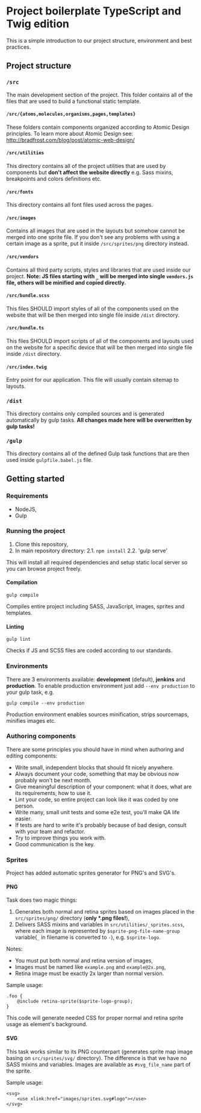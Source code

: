 # Project boilerplate TypeScript and Twig edition
This is a simple introduction to our project structure, environment and best practices.
## Project structure

### `/src`
The main development section of the project. This folder contains all of the files that are used to build a functional static template.

#### `/src/{atoms,molecules,organisms,pages,templates}`
These folders contain components organized according to Atomic Design principles. To learn more about Atomic Design see: http://bradfrost.com/blog/post/atomic-web-design/

#### `/src/utilities`
This directory contains all of the project utilities that are used by components but **don't affect the website directly** e.g. Sass mixins, breakpoints and colors definitions etc.

#### `/src/fonts`
This directory contains all font files used across the pages.

#### `/src/images`
Contains all images that are used in the layouts but somehow cannot be merged into one sprite file. If you don't see any problems with using a certain image
as a sprite, put it inside `/src/sprites/png` directory instead.

#### `/src/vendors`
Contains all third party scripts, styles and libraries that are used inside our project.
**Note: JS files starting with `_` will be merged into single `vendors.js` file, others will be minified and copied directly.**


#### `/src/bundle.scss`
This files SHOULD import styles of all of the components used on the website that will be then merged into single file inside `/dist` directory.

#### `/src/bundle.ts`
This files SHOULD import scripts of all of the components and layouts used on the website for a specific device that will be then merged into single file inside `/dist` directory.

#### `/src/index.twig`
Entry point for our application. This file will usually contain sitemap to layouts.

### `/dist`
This directory contains only compiled sources and is generated automatically by gulp tasks.
**All changes made here will be overwritten by gulp tasks!**

### `/gulp`
This directory contains all of the defined Gulp task functions that are then used inside `gulpfile.babel.js` file.

## Getting started
### Requirements
- NodeJS,
- Gulp
### Running the project
1. Clone this repository,
2. In main repository directory:
    2.1. `npm install`
    2.2. 'gulp serve'

This will install all required dependencies and setup static local server so you can browse project freely.

#### Compilation
```
gulp compile
```
Compiles entire project including SASS, JavaScript, images, sprites and templates.

#### Linting
```
gulp lint
```
Checks if JS and SCSS files are coded according to our standards.

### Environments
There are 3 environments available: **development** (default), **jenkins** and **production**. To enable production environment just add `--env production` to your gulp task, e.g.
```
gulp compile --env production
```
Production environment enables sources minification, strips sourcemaps, minifies images etc.

### Authoring components
There are some principles you should have in mind when authoring and editing components:
* Write small, independent blocks that should fit nicely anywhere.
* Always document your code, something that may be obvious now probably won't be next month.
* Give meaningful description of your component: what it does, what are its requirements, how to use it.
* Lint your code, so entire project can look like it was coded by one person.
* Write many, small unit tests and some e2e test, you'll make QA life easier.
* If tests are hard to write it's probably because of bad design, consult with your team and refactor.
* Try to improve things you work with.
* Good communication is the key.

### Sprites
Project has added automatic sprites generator for PNG's and SVG's.

#### PNG
Task does two magic things:
1. Generates both normal and retina sprites based on images placed in the `src/sprites/png/` directory (__only *.png files!__),
2. Delivers SASS mixins and variables in `src/utilities/_sprites.scss`, where each image is represented by `$sprite-png-file-name-group` variable(`_` in filename is converted to `-`), e.g. `$sprite-logo`.

Notes:
* You must put both normal and retina version of images,
* Images must be named like `example.png` and `example@2x.png`,
* Retina image must be exactly 2x larger than normal version.

Sample usage:
```
.foo {
    @include retina-sprite($sprite-logo-group);
}
```
This code will generate needed CSS for proper normal and retina sprite usage as element's background.

#### SVG
This task works similar to its PNG counterpart (generates sprite map image basing on `src/sprites/svg/` directory). The difference is that we have no SASS mixins and variables. Images are available as `#svg_file_name` part of the sprite.

Sample usage:
```
<svg>
    <use xlink:href="images/sprites.svg#logo"></use>
</svg>
```